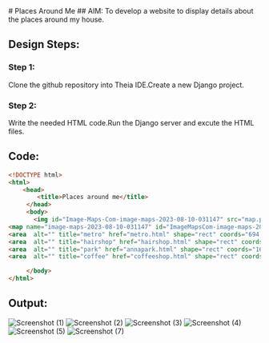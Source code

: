 <area  alt="" title="hotel" href="hotel.html" shape="rect" coords="504,405,596,499" style="outline:none;" target="_self"     />
<area shape="rect" coords="1918,1078,1920,1080" alt="Image Map" style="outline:none;" title="Image Map" href="https://www.image-maps.com/" />
</map>
# Places Around Me
## AIM:
To develop a website to display details about the places around my house.

## Design Steps:

### Step 1:
Clone the github repository into Theia IDE.Create a new Django project.
### Step 2:
Write the needed HTML code.Run the Django server and excute the HTML files.
## Code:
```html
<!DOCTYPE html>
<html>
    <head>
        <title>Places around me</title>
     </head>
     <body>
       <img id="Image-Maps-Com-image-maps-2023-08-10-031147" src="map.png" border="0" width="1920" height="1080" orgWidth="1920" orgHeight="1080" usemap="#image-maps-2023-08-10-031147" alt="" />
<map name="image-maps-2023-08-10-031147" id="ImageMapsCom-image-maps-2023-08-10-031147">
<area  alt="" title="metro" href="metro.html" shape="rect" coords="694,700,744,750" style="outline:none;" target="_self"     />
<area  alt="" title="hairshop" href="hairshop.html" shape="rect" coords="852,411,912,454" style="outline:none;" target="_self"     />
<area  alt="" title="park" href="annapark.html" shape="rect" coords="1607,157,1722,248" style="outline:none;" target="_self"     />
<area  alt="" title="coffee" href="coffeeshop.html" shape="rect" coords="818,798,881,845" style="outline:none;" target="_self"     />

     </body>
</html>
```
## Output:
![Screenshot (1)](https://github.com/Tanug25/places-around-me/assets/138849166/1f342af1-5dc0-4653-800c-5c7f5b779515)
![Screenshot (2)](https://github.com/Tanug25/places-around-me/assets/138849166/1fbac6af-9170-445e-bb65-bb4a2cb7d22d)
![Screenshot (3)](https://github.com/Tanug25/places-around-me/assets/138849166/f34989e9-f68d-449a-81fa-22c36b268b10)
![Screenshot (4)](https://github.com/Tanug25/places-around-me/assets/138849166/c6a68ed8-fa3d-4d34-8ffd-e0d207fa4f07)
![Screenshot (5)](https://github.com/Tanug25/places-around-me/assets/138849166/36cfe8ba-4820-4b60-8a31-905c1952204f)
![Screenshot (7)](https://github.com/Tanug25/places-around-me/assets/138849166/4c2eb6d7-56d6-4e87-9da9-a159128d0264)

